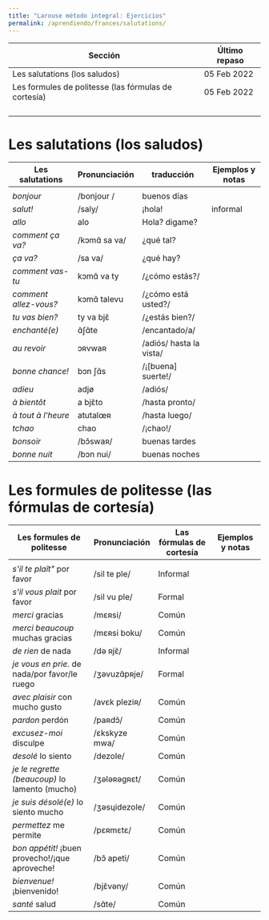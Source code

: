 ```yaml
---
title: "Larouse método integral: Ejercicios"
permalink: /aprendiendo/frances/salutations/
---
```


| Sección                        						| Último repaso |
| ----------------------------------------------------- | ------------- |
| Les salutations (los saludos)  						|  05 Feb 2022  |
| Les formules de politesse (las fórmulas de cortesía)  | 05 Feb 2022   |
| | |
| | |
| | |
| | |

# Les salutations (los saludos)


| Les salutations  | Pronunciación                          | traducción    | Ejemplos y notas      |
| ---------------- | -------------------------------------- | --------------- | --------------------- |
|  																									  |
| _bonjour_        | /bonjour /                             | buenos días     |                       |
| _salut!_         | /saly/                                 | ¡hola!          |  informal             |
| _allo_           | alo              						| Hola? digame?  |						  |
| _comment ça va?_ | /kɔmɑ̃ sa va/                           | ¿qué tal?       |                       |
| _ça va?_         | /sa va/                                | ¿qué hay?		  |
| _comment vas-tu_ | kɔmɑ̃ va ty      						| /¿cómo estás?/ |                 		 | 
|_comment allez-vous?_ | kɔmɑ̃ talevu     					| /¿cómo está usted?/ |                   |                 
| _tu vas bien?_   | ty va bjɛ̃       						| /¿estás bien?/    |                     |                       
| _enchanté(e)_     | ɑ̃ʃɑ̃te          						| /encantado/a/                          | 
| _au revoir_      | ɔʀvwaʀ           						| /adiós/ hasta la vista/ |               |                 
| _bonne chance!_  | bɔn ʃɑ̃s         						| /¡\[buena\] suerte!/ |                  |                
| _adieu_           | adjø            						| /adiós/         |                       |                
| _à bientôt_       | a bjɛ̃to        						| /hasta pronto/  |                       |                 
| _à tout à l'heure_| atutalœʀ        						| /hasta luego/   |                       |                 
| _tchao_           | chao            						| /¡chao!/        |                       |                
| _bonsoir_        | /bɔ̃swaʀ/                               | buenas tardes   |                       |
| _bonne nuit_     | /bɔn nui/                              | buenas noches   |                       |

# Les formules de politesse (las fórmulas de cortesía)

| Les formules de politesse                       | Pronunciación   | Las fórmulas de cortesía | Ejemplos y notas |
| ----------------------------------------------- | --------------- | ------------------------ | ---------------- |
|  																												|
| _s'il te plaît"_ por favor  						| /sil te ple/  | Informal       		|                  |
| _s'il vous plait_ por favor  						| /sil vu ple/  | Formal        		|                  |
| _merci_ gracias               					| /mɛʀsi/       | Común 				|                  |
| _merci beaucoup_ muchas gracias                	| /mɛʀsi boku/  | Común 				|                  |
| _de rien_ de nada           						| /də ʀjɛ̃/     	| Informal      		|                  |			
| _je vous en prie._ de nada/por favor/le ruego  	| /ʒəvuzɑ̃pʀje/  | Formal   	        	|                  |
| _avec plaisir_ con mucho gusto                	| /avɛk pleziʀ/ | Común 				|                  |
| _pardon_ perdón             						| /paʀdɔ̃/       | Común 				|                  |
| _excusez-moi_ disculpe      						| /ɛkskyze mwa/ | Común 				|                  |
| _desolé_ lo siento          						| /dezole/      | Común 				|                  |
| _je le regrette (beaucoup)_ lo lamento (mucho) 	| /ʒələʀəgʀɛt/  | Común 				|                  |
| _je suis désolé(e)_ lo siento mucho            	| /ʒəsɥidezole/  | Común 				|                  |
| _permettez_ me permite     						| /pɛʀmɛtɛ/      | Común 				|                  |
| _bon appétit!_ ¡buen provecho!/¡que aproveche! 	| /bɔ̃ apeti/     | Común 				|                  |
| _bienvenue!_ ¡bienvenido!   						| /bjɛ̃vəny/      | Común 				|                  |
| _santé_ salud               						| /sɑ̃te/       | Común 					|                  |
